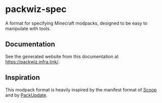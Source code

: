 # packwiz-spec
A format for specifying Minecraft modpacks, designed to be easy to manipulate with tools.

## Documentation
See the generated website from this documentation at https://packwiz.infra.link/.

## Inspiration
This modpack format is heavily inspired by the manifest format of [Scoop](https://github.com/lukesampson/scoop) and by [PackUpdate](https://github.com/XDjackieXD/PackUpdate).